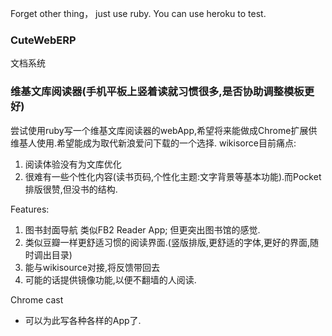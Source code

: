 Forget other thing， just use ruby. You can use heroku to test.
### CuteWebERP
文档系统

### 维基文库阅读器(手机平板上竖着读就习惯很多,是否协助调整模板更好)
尝试使用ruby写一个维基文库阅读器的webApp,希望将来能做成Chrome扩展供维基人使用.希望能成为取代新浪爱问下载的一个选择.
wikisorce目前痛点:
1. 阅读体验没有为文库优化
2. 很难有一些个性化内容(读书页码,个性化主题:文字背景等基本功能).而Pocket排版很赞,但没书的结构.

Features:
1. 图书封面导航 类似FB2 Reader App; 但更突出图书馆的感觉.
2. 类似豆瓣一样更舒适习惯的阅读界面.(竖版排版,更舒适的字体,更好的界面,随时调出目录)
3. 能与wikisource对接,将反馈带回去
4. 可能的话提供镜像功能,以便不翻墙的人阅读.

Chrome cast
- 可以为此写各种各样的App了.
